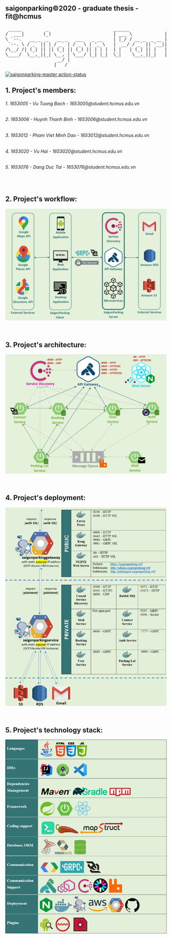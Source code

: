 <h2>saigonparking©2020 - graduate thesis - fit@hcmus</h2>
<pre>
 _____         _                        ______              _     _                         ________
/  ___|       (_)                       | ___ \            | |   (_)                       //  ||  \\
\ `--.   __ _  _   __ _   ___   _ __    | |_/ / __ _  _ __ | | __ _  _ __    __ _    _____//___||___\\___
 `--. \ / _` || | / _` | / _ \ | '_ \   |  __/ / _` || '__|| |/ /| || '_ \  / _` |   )  _           _    \
/\__/ /| (_| || || (_| || (_) || | | |  | |   | (_| || |   |   < | || | | || (_| |   |_/ \_________/ \___|
\____/  \__,_||_| \__, | \___/ |_| |_|  \_|    \__,_||_|   |_|\_\|_||_| |_| \__, | ____\_/_________\_/_____
                   __/ |                                                     __/ |
                  |___/                                                     |___/   v2.4 - ©Copyright 2020
</pre>

[![saigonparking-master action-status](https://github.com/huynhthanhbinh/saigonparking/workflows/saigonparking-master/badge.svg)](https://github.com/huynhthanhbinh/saigonparking/actions)

<h2>1. Project's members:</h2>
<h6>1. 1653005 - Vu Tuong Bach - 1653005@student.hcmus.edu.vn</h6>
<h6>2. 1653006 - Huynh Thanh Binh - 1653006@student.hcmus.edu.vn</h6>
<h6>3. 1653012 - Pham Viet Minh Dao - 1653012@student.hcmus.edu.vn</h6>
<h6>4. 1653020 - Vu Hai - 1653020@student.hcmus.edu.vn</h6>
<h6>5. 1653076 - Dang Duc Tai - 1653076@student.hcmus.edu.vn</h6>

<br/>
<h2>2. Project's workflow:</h2>

![workflow_img](documents/workflow.png)

<br/>
<h2>3. Project's architecture:</h2>

![architecture_img](documents/architecture.png)

<br/>
<h2>4. Project's deployment:</h2>

![deployment_img](documents/deployment.png)

<br/>
<h2>5. Project's technology stack:</h2>

![technology_img](documents/technology.png)
